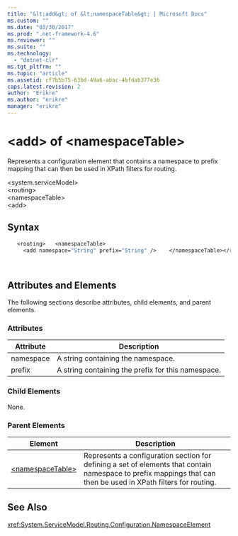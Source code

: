 ```yaml
---
title: "&lt;add&gt; of &lt;namespaceTable&gt; | Microsoft Docs"
ms.custom: ""
ms.date: "03/30/2017"
ms.prod: ".net-framework-4.6"
ms.reviewer: ""
ms.suite: ""
ms.technology: 
  - "dotnet-clr"
ms.tgt_pltfrm: ""
ms.topic: "article"
ms.assetid: cf7b5b75-63bd-49a6-abac-4bfdab377e36
caps.latest.revision: 2
author: "Erikre"
ms.author: "erikre"
manager: "erikre"
---
```

# &lt;add&gt; of &lt;namespaceTable&gt;
Represents a configuration element that contains a namespace to prefix mapping that can then be used in XPath filters for routing.  
  
 \<system.serviceModel>  
\<routing>  
\<namespaceTable>  
\<add>  
  
## Syntax  
  
```vb  
   <routing>   <namespaceTable>  
     <add namespace="String" prefix="String" />    </namespaceTable></routing>  
```  
  
```csharp  
  
```  
  
## Attributes and Elements  
 The following sections describe attributes, child elements, and parent elements.  
  
### Attributes  
  
|Attribute|Description|  
|---------------|-----------------|  
|namespace|A string containing the namespace.|  
|prefix|A string containing the prefix for this namespace.|  
  
### Child Elements  
 None.  
  
### Parent Elements  
  
|Element|Description|  
|-------------|-----------------|  
|[\<namespaceTable>](../../../../../docs/framework/configure-apps/file-schema/wcf/namespacetable.md)|Represents a configuration section for defining a set of elements that contain namespace to prefix mappings that can then be used in XPath filters for routing.|  
  
## See Also  
 <xref:System.ServiceModel.Routing.Configuration.NamespaceElement>  